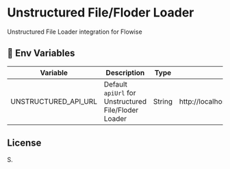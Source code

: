# Unstructured File/Floder Loader

Unstructured File Loader integration for Flowise

## 🌱 Env Variables

| Variable             | Description                                          | Type   | Default                                  |
| -------------------- | ---------------------------------------------------- | ------ | ---------------------------------------- |
| UNSTRUCTURED_API_URL | Default `apiUrl` for Unstructured File/Floder Loader | String | http://localhost:8000/general/v0/general |

## License

S.
